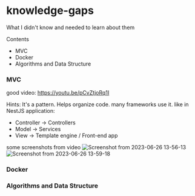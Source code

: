 # knowledge-gaps
What I didn't know and needed to learn about them

Contents
* MVC
* Docker
* Algorithms and Data Structure


### MVC
good video: https://youtu.be/pCvZtjoRq1I

Hints: It's a pattern. Helps organize code. many frameworks use it.
like in NestJS application:
 - Controller -> Controllers
 - Model -> Services
 - View -> Template engine / Front-end app

some screenshots from video
![Screenshot from 2023-06-26 13-56-13](https://github.com/AfshinJalili/knowledge-gaps/assets/57655395/4b6cd16b-5e14-4fb2-a496-be10112ccb7f)
![Screenshot from 2023-06-26 13-59-18](https://github.com/AfshinJalili/knowledge-gaps/assets/57655395/e14fafa1-eab1-4a64-8b68-ab8710c81c70)


### Docker

### Algorithms and Data Structure
